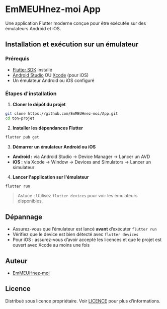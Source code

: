 # EmMEUHnez-moi App

Une application Flutter moderne conçue pour être exécutée sur des émulateurs Android et iOS.

## Installation et exécution sur un émulateur

### Prérequis

- [Flutter SDK](https://flutter.dev/docs/get-started/install) installé
- [Android Studio](https://developer.android.com/studio) OU [Xcode](https://developer.apple.com/xcode/) (pour iOS)
- Un émulateur Android ou iOS configuré

### Étapes d'installation

1. **Cloner le dépôt du projet**

```bash
git clone https://github.com/EmMEUHnez-moi/App.git
cd ton-projet
```

2. **Installer les dépendances Flutter**

```bash
flutter pub get
```

3. **Démarrer un émulateur Android ou iOS**

- **Android :** via Android Studio → Device Manager → Lancer un AVD
- **iOS :** via Xcode → Window → Devices and Simulators → Lancer un simulateur

4. **Lancer l'application sur l'émulateur**

```bash
flutter run
```

> Astuce : Utilisez `flutter devices` pour voir les émulateurs disponibles.


## Dépannage

- Assurez-vous que l’émulateur est lancé **avant** d’exécuter `flutter run`
- Vérifiez que le device est bien détecté avec `flutter devices`
- Pour iOS : assurez-vous d’avoir accepté les licences et que le projet est ouvert avec Xcode au moins une fois

## Auteur

- [EmMEUHnez-moi](https://github.com/EmMEUHnez-moi)

## Licence

Distribué sous licence propriétaire. Voir [LICENCE](LICENCE.md) pour plus d'informations.
